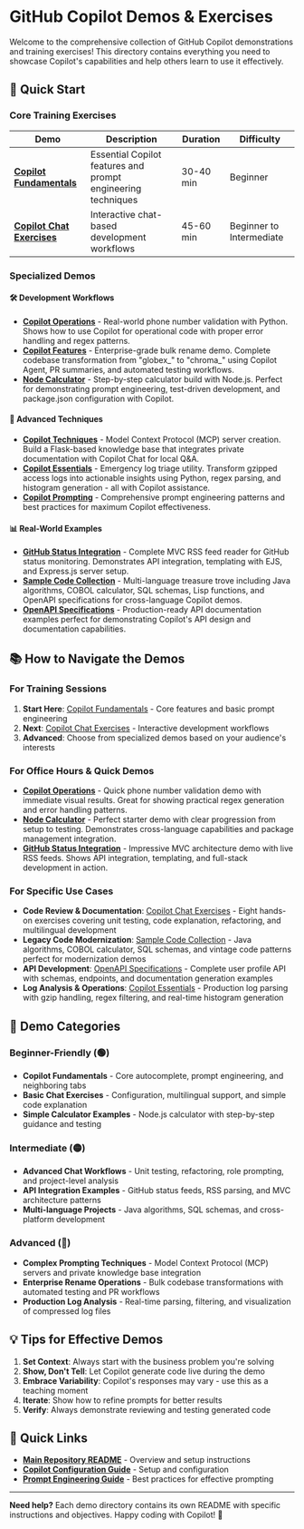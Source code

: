 # GitHub Copilot Demos & Exercises

Welcome to the comprehensive collection of GitHub Copilot demonstrations and training exercises! This directory contains everything you need to showcase Copilot's capabilities and help others learn to use it effectively.

## 🚀 Quick Start

### Core Training Exercises
| Demo | Description | Duration | Difficulty |
|------|-------------|----------|------------|
| **[Copilot Fundamentals](exercises.md)** | Essential Copilot features and prompt engineering techniques | 30-40 min | Beginner |
| **[Copilot Chat Exercises](copilot-chat-exercises/README.md)** | Interactive chat-based development workflows | 45-60 min | Beginner to Intermediate |

### Specialized Demos

#### 🛠️ **Development Workflows**
- **[Copilot Operations](copilot-operations/)** - Real-world phone number validation with Python. Shows how to use Copilot for operational code with proper error handling and regex patterns.
- **[Copilot Features](copilot-features/)** - Enterprise-grade bulk rename demo. Complete codebase transformation from "globex_" to "chroma_" using Copilot Agent, PR summaries, and automated testing workflows.
- **[Node Calculator](Node-calculator/)** - Step-by-step calculator build with Node.js. Perfect for demonstrating prompt engineering, test-driven development, and package.json configuration with Copilot.

#### 🎯 **Advanced Techniques**
- **[Copilot Techniques](copilot-techniques/)** - Model Context Protocol (MCP) server creation. Build a Flask-based knowledge base that integrates private documentation with Copilot Chat for local Q&A.
- **[Copilot Essentials](copilot-essentials/)** - Emergency log triage utility. Transform gzipped access logs into actionable insights using Python, regex parsing, and histogram generation - all with Copilot assistance.
- **[Copilot Prompting](copilot-prompting/)** - Comprehensive prompt engineering patterns and best practices for maximum Copilot effectiveness.

#### 📊 **Real-World Examples**
- **[GitHub Status Integration](GitHub-Status-With-Copilot.md)** - Complete MVC RSS feed reader for GitHub status monitoring. Demonstrates API integration, templating with EJS, and Express.js server setup.
- **[Sample Code Collection](sample_code/)** - Multi-language treasure trove including Java algorithms, COBOL calculator, SQL schemas, Lisp functions, and OpenAPI specifications for cross-language Copilot demos.
- **[OpenAPI Specifications](openAPI-users.yaml)** - Production-ready API documentation examples perfect for demonstrating Copilot's API design and documentation capabilities.

## 📚 How to Navigate the Demos

### For Training Sessions
1. **Start Here**: [Copilot Fundamentals](exercises.md) - Core features and basic prompt engineering
2. **Next**: [Copilot Chat Exercises](copilot-chat-exercises/README.md) - Interactive development workflows
3. **Advanced**: Choose from specialized demos based on your audience's interests

### For Office Hours & Quick Demos
- **[Copilot Operations](copilot-operations/)** - Quick phone number validation demo with immediate visual results. Great for showing practical regex generation and error handling patterns.
- **[Node Calculator](Node-calculator/)** - Perfect starter demo with clear progression from setup to testing. Demonstrates cross-language capabilities and package management integration.
- **[GitHub Status Integration](GitHub-Status-With-Copilot.md)** - Impressive MVC architecture demo with live RSS feeds. Shows API integration, templating, and full-stack development in action.

### For Specific Use Cases
- **Code Review & Documentation**: [Copilot Chat Exercises](copilot-chat-exercises/README.md) - Eight hands-on exercises covering unit testing, code explanation, refactoring, and multilingual development
- **Legacy Code Modernization**: [Sample Code Collection](sample_code/) - Java algorithms, COBOL calculator, SQL schemas, and vintage code patterns perfect for modernization demos
- **API Development**: [OpenAPI Specifications](openAPI-users.yaml) - Complete user profile API with schemas, endpoints, and documentation generation examples
- **Log Analysis & Operations**: [Copilot Essentials](copilot-essentials/) - Production log parsing with gzip handling, regex filtering, and real-time histogram generation

## 🎯 Demo Categories

### **Beginner-Friendly** (🟢)
- **Copilot Fundamentals** - Core autocomplete, prompt engineering, and neighboring tabs
- **Basic Chat Exercises** - Configuration, multilingual support, and simple code explanation  
- **Simple Calculator Examples** - Node.js calculator with step-by-step guidance and testing

### **Intermediate** (🟡) 
- **Advanced Chat Workflows** - Unit testing, refactoring, role prompting, and project-level analysis
- **API Integration Examples** - GitHub status feeds, RSS parsing, and MVC architecture patterns
- **Multi-language Projects** - Java algorithms, SQL schemas, and cross-platform development

### **Advanced** (🔴)
- **Complex Prompting Techniques** - Model Context Protocol (MCP) servers and private knowledge base integration
- **Enterprise Rename Operations** - Bulk codebase transformations with automated testing and PR workflows  
- **Production Log Analysis** - Real-time parsing, filtering, and visualization of compressed log files

## 💡 Tips for Effective Demos

1. **Set Context**: Always start with the business problem you're solving
2. **Show, Don't Tell**: Let Copilot generate code live during the demo
3. **Embrace Variability**: Copilot's responses may vary - use this as a teaching moment
4. **Iterate**: Show how to refine prompts for better results
5. **Verify**: Always demonstrate reviewing and testing generated code

## 🔗 Quick Links

- **[Main Repository README](../README.md)** - Overview and setup instructions
- **[Copilot Configuration Guide](copilot-chat-exercises/configure-copilot.md)** - Setup and configuration
- **[Prompt Engineering Guide](../docs/prompting-exercise-guide.md)** - Best practices for effective prompting

---

**Need help?** Each demo directory contains its own README with specific instructions and objectives. Happy coding with Copilot! 🚀